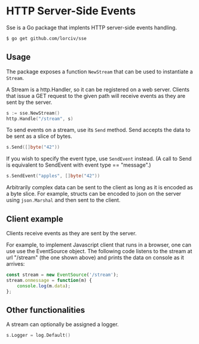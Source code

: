 # HTTP Server-Side Events

Sse is a Go package that implents HTTP server-side events handling.

```sh
$ go get github.com/lorciv/sse
```

## Usage

The package exposes a function `NewStream` that can be used to instantiate a `Stream`.

A Stream is a http.Handler, so it can be registered on a web server.
Clients that issue a GET request to the given path will receive events as they are sent by the server.

```go
s := sse.NewStream()
http.Handle("/stream", s)
```

To send events on a stream, use its `Send` method.
Send accepts the data to be sent as a slice of bytes.

```go
s.Send([]byte("42"))
```

If you wish to specify the event type, use `SendEvent` instead.
(A call to Send is equivalent to SendEvent with event type == "message".)

```go
s.SendEvent("apples", []byte("42"))
```

Arbitrarily complex data can be sent to the client as long as it is encoded as a byte slice.
For example, structs can be encoded to json on the server using `json.Marshal` and then sent to the client.

## Client example

Clients receive events as they are sent by the server.

For example, to implement Javascript client that runs in a browser, one can use use the EventSource object.
The following code listens to the stream at url "/stream" (the one shown above) and prints the data on console as it arrives:

```js
const stream = new EventSource('/stream');
stream.onmessage = function(m) {
    console.log(m.data);
};
```

## Other functionalities

A stream can optionally be assigned a logger.

```go
s.Logger = log.Default()
```